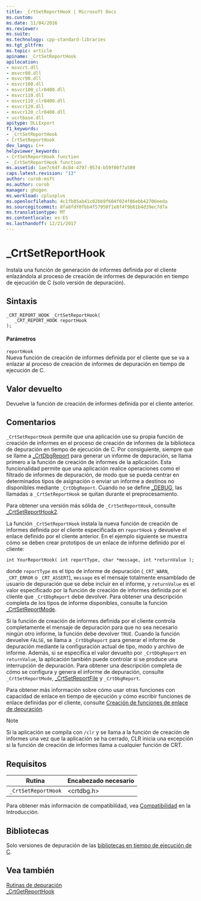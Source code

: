 ```yaml
---
title: _CrtSetReportHook | Microsoft Docs
ms.custom: 
ms.date: 11/04/2016
ms.reviewer: 
ms.suite: 
ms.technology: cpp-standard-libraries
ms.tgt_pltfrm: 
ms.topic: article
apiname: _CrtSetReportHook
apilocation:
- msvcrt.dll
- msvcr80.dll
- msvcr90.dll
- msvcr100.dll
- msvcr100_clr0400.dll
- msvcr110.dll
- msvcr110_clr0400.dll
- msvcr120.dll
- msvcr120_clr0400.dll
- ucrtbase.dll
apitype: DLLExport
f1_keywords:
- _CrtSetReportHook
- CrtSetReportHook
dev_langs: C++
helpviewer_keywords:
- CrtSetReportHook function
- _CrtSetReportHook function
ms.assetid: 1ae7c64f-8c84-4797-9574-b59f00f7a509
caps.latest.revision: "13"
author: corob-msft
ms.author: corob
manager: ghogen
ms.workload: cplusplus
ms.openlocfilehash: 4c1fb85ab41c02bb9f604f024f86ebb42706eeda
ms.sourcegitcommit: 8fa8fdf0fbb4f57950f1e8f4f9b81b4d39ec7d7a
ms.translationtype: MT
ms.contentlocale: es-ES
ms.lasthandoff: 12/21/2017
---
```

# <a name="crtsetreporthook"></a>_CrtSetReportHook
Instala una función de generación de informes definida por el cliente enlazándola al proceso de creación de informes de depuración en tiempo de ejecución de C (solo versión de depuración).  
  
## <a name="syntax"></a>Sintaxis  
  
```  
_CRT_REPORT_HOOK _CrtSetReportHook(   
   _CRT_REPORT_HOOK reportHook   
);  
```  
  
#### <a name="parameters"></a>Parámetros  
 `reportHook`  
 Nueva función de creación de informes definida por el cliente que se va a enlazar al proceso de creación de informes de depuración en tiempo de ejecución de C.  
  
## <a name="return-value"></a>Valor devuelto  
 Devuelve la función de creación de informes definida por el cliente anterior.  
  
## <a name="remarks"></a>Comentarios  
 `_CrtSetReportHook` permite que una aplicación use su propia función de creación de informes en el proceso de creación de informes de la biblioteca de depuración en tiempo de ejecución de C. Por consiguiente, siempre que se llame a [_CrtDbgReport](../../c-runtime-library/reference/crtdbgreport-crtdbgreportw.md) para generar un informe de depuración, se llama primero a la función de creación de informes de la aplicación. Esta funcionalidad permite que una aplicación realice operaciones como el filtrado de informes de depuración, de modo que se pueda centrar en determinados tipos de asignación o enviar un informe a destinos no disponibles mediante `_CrtDbgReport`. Cuando no se define [_DEBUG](../../c-runtime-library/debug.md), las llamadas a `_CrtSetReportHook` se quitan durante el preprocesamiento.  
  
 Para obtener una versión más sólida de `_CrtSetReportHook`, consulte [_CrtSetReportHook2](../../c-runtime-library/reference/crtsetreporthook2-crtsetreporthookw2.md).  
  
 La función `_CrtSetReportHook` instala la nueva función de creación de informes definida por el cliente especificada en `reportHook` y devuelve el enlace definido por el cliente anterior. En el ejemplo siguiente se muestra cómo se deben crear prototipos de un enlace de informe definido por el cliente:  
  
```  
int YourReportHook( int reportType, char *message, int *returnValue );  
```  
  
 donde `reportType` es el tipo de informe de depuración (`_CRT_WARN`, `_CRT_ERROR` o `_CRT_ASSERT`), `message` es el mensaje totalmente ensamblado de usuario de depuración que se debe incluir en el informe, y `returnValue` es el valor especificado por la función de creación de informes definida por el cliente que `_CrtDbgReport` debe devolver. Para obtener una descripción completa de los tipos de informe disponibles, consulte la función [_CrtSetReportMode](../../c-runtime-library/reference/crtsetreportmode.md).  
  
 Si la función de creación de informes definida por el cliente controla completamente el mensaje de depuración para que no sea necesario ningún otro informe, la función debe devolver `TRUE`. Cuando la función devuelve `FALSE`, se llama a `_CrtDbgReport` para generar el informe de depuración mediante la configuración actual de tipo, modo y archivo de informe. Además, si se especifica el valor devuelto por `_CrtDbgReport` en `returnValue`, la aplicación también puede controlar si se produce una interrupción de depuración. Para obtener una descripción completa de cómo se configura y genera el informe de depuración, consulte `_CrtSetReportMode`, [_CrtSetReportFile](../../c-runtime-library/reference/crtsetreportfile.md) y `_CrtDbgReport`.  
  
 Para obtener más información sobre cómo usar otras funciones con capacidad de enlace en tiempo de ejecución y cómo escribir funciones de enlace definidas por el cliente, consulte [Creación de funciones de enlace de depuración](/visualstudio/debugger/debug-hook-function-writing).  
  
> [!NOTE]
>  Si la aplicación se compila con `/clr` y se llama a la función de creación de informes una vez que la aplicación se ha cerrado, CLR inicia una excepción si la función de creación de informes llama a cualquier función de CRT.  
  
## <a name="requirements"></a>Requisitos  
  
|Rutina|Encabezado necesario|  
|-------------|---------------------|  
|`_CrtSetReportHook`|\<crtdbg.h>|  
  
 Para obtener más información de compatibilidad, vea [Compatibilidad](../../c-runtime-library/compatibility.md) en la Introducción.  
  
## <a name="libraries"></a>Bibliotecas  
 Solo versiones de depuración de las [bibliotecas en tiempo de ejecución de C](../../c-runtime-library/crt-library-features.md).  
  
## <a name="see-also"></a>Vea también  
 [Rutinas de depuración](../../c-runtime-library/debug-routines.md)   
 [_CrtGetReportHook](../../c-runtime-library/reference/crtgetreporthook.md)